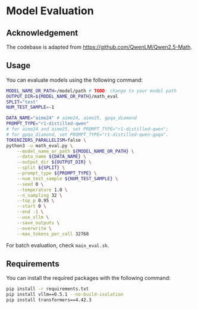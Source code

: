 # Model Evaluation
## Acknowledgement
The codebase is adapted from https://github.com/QwenLM/Qwen2.5-Math. 

## Usage
You can evaluate models using the following command: 

```bash
MODEL_NAME_OR_PATH=/model/path # TODO: change to your model path
OUTPUT_DIR=${MODEL_NAME_OR_PATH}/math_eval
SPLIT="test"
NUM_TEST_SAMPLE=-1

DATA_NAME="aime24" # aime24, aime25, gpqa_diamond
PROMPT_TYPE="r1-distilled-qwen"  
# for aime24 and aime25, set PROMPT_TYPE="r1-distilled-qwen";
# for gpqa_diamond, set PROMPT_TYPE="r1-distilled-qwen-gpqa".
TOKENIZERS_PARALLELISM=false \
python3 -u math_eval.py \
    --model_name_or_path ${MODEL_NAME_OR_PATH} \
    --data_name ${DATA_NAME} \
    --output_dir ${OUTPUT_DIR} \
    --split ${SPLIT} \
    --prompt_type ${PROMPT_TYPE} \
    --num_test_sample ${NUM_TEST_SAMPLE} \
    --seed 0 \
    --temperature 1.0 \
    --n_sampling 32 \
    --top_p 0.95 \
    --start 0 \
    --end -1 \
    --use_vllm \
    --save_outputs \
    --overwrite \
    --max_tokens_per_call 32768
```

For batch evaluation, check `main_eval.sh`. 

##  Requirements
You can install the required packages with the following command:
```bash
pip install -r requirements.txt 
pip install vllm==0.5.1 --no-build-isolation
pip install transformers==4.42.3
```
